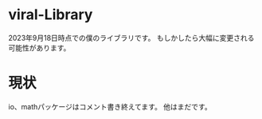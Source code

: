 # viral-Library

2023年9月18日時点での僕のライブラリです。
もしかしたら大幅に変更される可能性があります。

# 現状
io、mathパッケージはコメント書き終えてます。
他はまだです。

